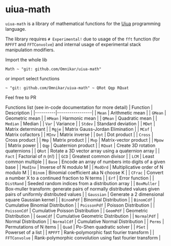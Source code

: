 # uiua-math
`uiua-math` is a library of mathematical functions for the [Uiua](https://uiua.org) programming language.

The library requires `# Experimental!` due to usage of the `fft` function (for `RPFFT` and `FFTConvolve`) and internal usage of experimental stack manipulation modifiers.

Import the whole lib
```uiua
Math ~ "git: github.com/Omnikar/uiua-math"
```
or import select functions
```uiua
~ "git: github.com/Omnikar/uiua-math" ~ QRot Qqp RQuat
```

Feel free to PR

Functions list (see in-code documentation for more detail)
| Function | Description     |
|----------|-----------------|
| `Mean`   | Arithmetic mean |
| `GMean` | Geometric mean |
| `HMean` | Harmonic mean |
| `QMean` | Quadratic mean |
| `Median` | Median |
| `Var` | Variance |
| `Stdev` | Standard deviation |
| `MDet` | Matrix determinant |
| `Mgje` | Matrix Gauss-Jordan Elimination |
| `MCof` | Matrix cofactors |
| `MInv` | Matrix inverse |
| `Dot` | Dot product |
| `Cross` | Cross product |
| `Mmp` | Matrix product |
| `Mvp` | Matrix-vector product |
| `Mpow` | Matrix power |
| `Qqp` | Quaternion product |
| `RQuat` | Create 3D rotation quaternions |
| `QRot` | Rotate a 3D vector array using a quaternion array |
| `Fact` | Factorial of n (n!) |
| `GCD` | Greatest common divisor |
| `LCM` | Least common multiple |
| `Base` | Encode an array of numbers into digits of a given base |
| `ModInv` | Inverse of N modulo M |
| `ModOrd` | Multiplicative order of N modulo M |
| `Binom` | Binomial coefficient aka N choose K |
| `CFrac` | Convert a number X to a continued fraction to N terms |
| `Erf` | Error function |
| `DistRand` | Seeded random indices from a distribution array |
| `BoxMuller` | Box-muller transform: generate pairs of normally distributed values given pairs of uniformly distributed values |
| `Gaussian` | Generate a 2 dimensional square Gaussian kernel |
| `BinomPdf` | Binomial Distribution |
| `BinomCdf` | Cumulative Binomial Distribution |
| `PoissonPdf` | Poisson Distribution |
| `PoissonCdf` | Cumulative Poisson Distribution |
| `GeomPdf` | Geometric Distribution |
| `GeomCdf` | Cumulative Geometric Distribution |
| `NormalPdf` | Normal Distribution |
| `NormalCdf` | Cumulative Normal Distribution |
| `Perms` | Permutations of N items |
| `Quad` | Po-Shen quadratic solver |
| `PSet` | Powerset of a list |
| `RPFFT` | Rank-polymorphic fast fourier transform |
| `FFTConvolve` | Rank-polymorphic convolution using fast fourier transform |
